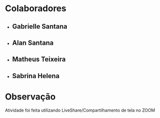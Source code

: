 # Colaboradores

- ## Gabrielle Santana
- ## Alan Santana
- ## Matheus Teixeira
- ## Sabrina Helena

# Observação

Atividade foi feita utilizando LiveShare/Compartilhamento de tela no ZOOM
